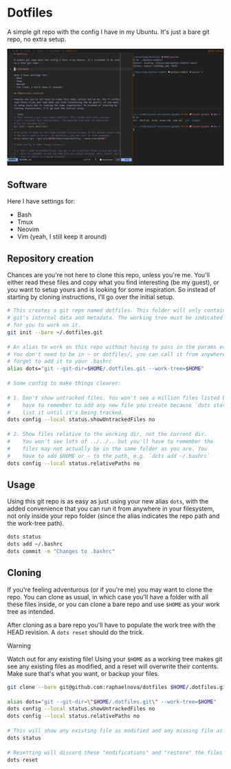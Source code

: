 # Dotfiles

A simple git repo with the config I have in my Ubuntu. It's just a bare git repo,
no extra setup.

![My terminal](.images/term.png)

## Software

Here I have settings for:
- Bash
- Tmux
- Neovim
- Vim (yeah, I still keep it around)

## Repository creation

Chances are you're not here to clone this repo, unless you're me. You'll either
read these files and copy what you find interesting (be my guest), or you want
to setup yours and is looking for some inspiration. So instead of starting by
cloning instructions, I'll go over the initial setup.

```bash
# This creates a git repo named dotfiles. This folder will only contain
# git's internal data and metadata. The working tree must be indicated
# for you to work on it.
git init --bare ~/.dotfiles.git

# An alias to work on this repo without having to pass in the params every time.
# You don't need to be in ~ or dotfiles/, you can call it from anywhere. Don't
# forget to add it to your .bashrc
alias dots="git --git-dir=$HOME/.dotfiles.git --work-tree=$HOME"

# Some config to make things clearer:

# 1. Don't show untracked files. You won't see a million files listed but you'll
#    have to remember to add any new file you create because `dots status` won't
#    list it until it's being tracked.
dots config --local status.showUntrackedFiles no

# 2. Show files relative to the working dir, not the current dir.
#    You won't see lots of ../../.. but you'll have to remember the
#    files may not actually be in the same folder as you are. You
#    have to add $HOME or ~ to the path, e.g. `dots add ~/.bashrc`
dots config --local status.relativePaths no
```

## Usage

Using this git repo is as easy as just using your new alias `dots`, with the
added convenience that you can run it from anywhere in your filesystem, not
only inside your repo folder (since the alias indicates the repo path and the
work-tree path).

```bash
dots status
dots add ~/.bashrc
dots commit -m "Changes to .bashrc"
```

## Cloning

If you're feeling adventurous (or if you're me) you may want to clone the repo.
You can clone as usual, in which case you'll have a folder with all these files
inside, or you can clone a bare repo and use `$HOME` as your work tree as intended.

After cloning as a bare repo you'll have to populate the work tree with the HEAD
revision. A `dots reset` should do the trick.

> [!WARNING]
> Watch out for any existing file! Using your `$HOME` as a working tree makes
> git see any existing files as modified, and a reset will overwrite their
> contents. Make sure that's what you want, or backup your files.

```bash
git clone --bare git@github.com:raphaelnova/dotfiles $HOME/.dotfiles.git

alias dots="git --git-dir=\"$HOME/.dotfiles.git\" --work-tree=$HOME"
dots config --local status.showUntrackedFiles no
dots config --local status.relativePaths no

# This will show any existing file as modified and any missing file as deleted
dots status

# Resetting will discard these "modifications" and "restore" the files
dots reset
```

